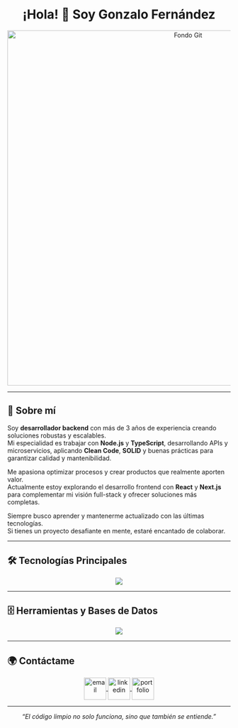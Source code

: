 <h1 align="center">¡Hola! 👋 Soy Gonzalo Fernández</h1>

<p align="center">
  <img src="https://github.com/CharlyGon/CharlyGon/assets/89945170/3a06b5a7-540c-4fc0-ab4b-d5aa7e1436e9" alt="Fondo Git" width="800">
</p>

---

## 🚀 Sobre mí

Soy **desarrollador backend** con más de 3 años de experiencia creando soluciones robustas y escalables.  
Mi especialidad es trabajar con **Node.js** y **TypeScript**, desarrollando APIs y microservicios, aplicando **Clean Code**, **SOLID** y buenas prácticas para garantizar calidad y mantenibilidad.

Me apasiona optimizar procesos y crear productos que realmente aporten valor.  
Actualmente estoy explorando el desarrollo frontend con **React** y **Next.js** para complementar mi visión full-stack y ofrecer soluciones más completas.

Siempre busco aprender y mantenerme actualizado con las últimas tecnologías.  
Si tienes un proyecto desafiante en mente, estaré encantado de colaborar.

---

## 🛠 Tecnologías Principales

<p align="center">
    <img src="https://skillicons.dev/icons?i=ts,js,nodejs,nestjs,react,nextjs&perline=6" />
</p>

---

## 🗄 Herramientas y Bases de Datos

<p align="center">
    <img src="https://skillicons.dev/icons?i=git,aws,docker,postgres,prisma,express,github,linux,mongodb,mysql,postman,redux,tailwind,vscode" />
</p>

---

## 🌍 Contáctame

<p align="center">
  <!-- Email -->
  <a href="mailto:fernandez-gonza@hotmail.com" target="blank">
    <img align="center" src="https://img.icons8.com/fluency/48/new-post.png" alt="email" height="50" width="50" />
  </a>

  <!-- LinkedIn -->
  <a href="https://www.linkedin.com/in/gonzalo-nicolas-fernandez/" target="blank">
    <img align="center" src="https://user-images.githubusercontent.com/88904952/234979284-68c11d7f-1acc-4f0c-ac78-044e1037d7b0.png" alt="linkedin" height="50" width="50" />
  </a>

  <!-- Portafolio -->
  <a href="https://gonzalofernandez.netlify.app" target="blank">
    <img align="center" src="https://img.icons8.com/fluency/48/domain.png" alt="portfolio" height="50" width="50" />
  </a>
</p>

---

<p align="center">
  <i>“El código limpio no solo funciona, sino que también se entiende.”</i>
</p>
